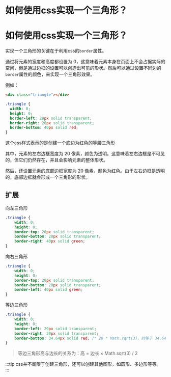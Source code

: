 # 如何使用css实现一个三角形？

# 如何使用css实现一个三角形？

实现一个三角形的关键在于利用css的`border`属性。

通过将元素的宽度和高度都设置为 0，这意味着元素本身在页面上不会占据实际的空间，但是通过边框的设置可以创造出可见的形状。然后可以通过设置不同边的`border`属性的颜色，来实现一个三角形效果。

例如：

```html
<div class="triangle"></div>
```

```css
.triangle {
  width: 0;
  height: 0;
  border-left: 20px solid transparent;
  border-right: 20px solid transparent;
  border-bottom: 40px solid red;
}
```

这个css样式表示的是创建一个底边为红色的等腰三角形

其中，元素的左右边框宽度为 20 像素，颜色为透明。这意味着左右边框是不可见的，但它们仍然存在，并且会影响元素的整体形状。

然后，还设置元素的底部边框宽度为 20 像素，颜色为红色。由于左右边框是透明的，底部边框就会形成一个三角形的形状。

## **扩展**

向左三角形

```css
.triangle {
    width: 0;
    height: 0;
    border-top: 20px solid transparent;
    border-bottom: 20px solid transparent;
    border-right: 40px solid green;
}
```

向右三角形

```css
.triangle {
    width: 0;
    height: 0;
    border-top: 20px solid transparent;
    border-bottom: 20px solid transparent;
    border-left: 40px solid green;
}
```

等边三角形

```css
.triangle {
    width: 0;
    height: 0;
    border-left: 20px solid transparent;
    border-right: 20px solid transparent;
    border-bottom: 34.64px solid red; /* 20 * Math.sqrt(3)，约等于 34.64，根据勾股定理计算得出 */
}
```

>   等边三角形高与边长的关系为：高 = 边长 × Math.sqrt(3) / 2

:::tip
css并不局限于创建三角形，还可以创建其他图形，如圆形、多边形等等。
:::